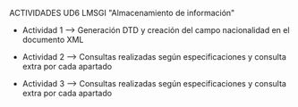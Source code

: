 ACTIVIDADES UD6 LMSGI "Almacenamiento de información"

- Actividad 1 --> Generación DTD y creación del campo nacionalidad en el documento XML

- Actividad 2 --> Consultas realizadas según especificaciones y consulta extra por cada apartado

- Actividad 3 --> Consultas realizadas según especificaciones y consulta extra por cada apartado
